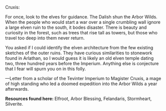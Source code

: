 Cruxis:

For once, look to the elves for guidance. The Dalish shun the Arbor Wilds. When the people who would start a war over a single crumbling wall ignore a large elven ruin to the south, it bodes disaster. There is beauty and curiosity in the forest, such as trees that rise tall as towers, but those who travel too deep into them never return.

You asked if I could identify the elven architecture from the few existing sketches of the outer ruins. They have curious similarities to stonework found in Arlathan, so I would guess it is likely an old elven temple dating two, three hundred years before the Imperium. Anything else is conjecture that I fear will spurn you on in this folly.

—Letter from a scholar of the Tevinter Imperium to Magister Cruxis, a mage of high standing who led a doomed expedition into the Arbor Wilds a year afterwards.
<division>

<b> Resources found here: </b> Elfroot, Arbor Blessing, Felandaris, Stormheart, Silverite.
